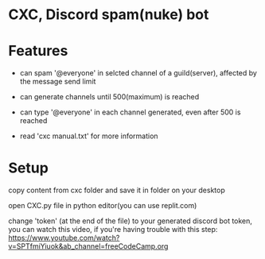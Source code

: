 # CXC, Discord spam(nuke) bot

# Features
- can spam '@everyone' in selcted channel of a guild(server), affected by the message send limit

- can generate channels until 500(maximum) is reached

- can type '@everyone' in each channel generated, even after 500 is reached

- read 'cxc manual.txt' for more information

# Setup

copy content from cxc folder and save it in folder on your desktop

open CXC.py file in python editor(you can use replit.com)

change 'token' (at the end of the file) to your generated discord bot token, you can watch this video, if you're having trouble with this step:
https://www.youtube.com/watch?v=SPTfmiYiuok&ab_channel=freeCodeCamp.org


